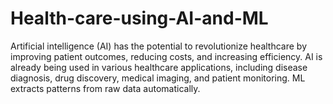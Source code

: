 # Health-care-using-AI-and-ML
Artificial intelligence (AI) has the potential to revolutionize healthcare by improving  patient outcomes, reducing costs, and increasing efficiency. AI is already being used in  various healthcare applications, including disease diagnosis, drug discovery, medical  imaging, and patient monitoring. ML extracts patterns from raw data automatically.  
